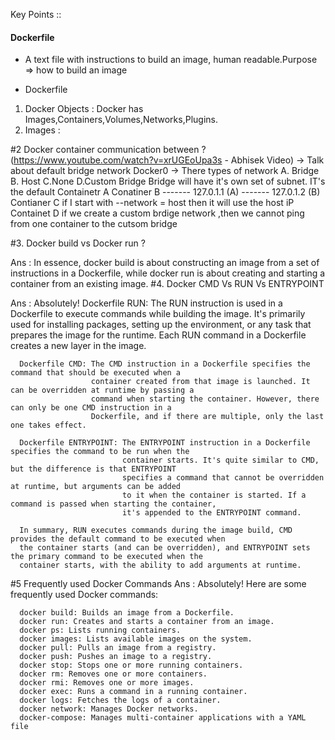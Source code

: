 Key Points ::

#### Dockerfile

- A text file with instructions to build an image, human readable.Purpose => how to build an image

- Dockerfile

1. Docker Objects : Docker has Images,Containers,Volumes,Networks,Plugins.
2. Images :

#2 Docker container communication between ? (https://www.youtube.com/watch?v=xrUGEoUpa3s - Abhisek Video)
-> Talk about default bridge network Docker0
-> There types of network
A. Bridge
B. Host
C.None
D.Custom Bridge
Bridge will have it's own set of subnet. IT's the default
Containetr A
Conatiner B
------- 127.0.1.1 (A)
------- 127.0.1.2 (B)
Contianer C if I start with --network = host then it will use the host iP
Containet D if we create a custom brdige network ,then we cannot ping from one container to the cutsom bridge

#3. Docker build vs Docker run ?

Ans : In essence, docker build is about constructing an image from a set of instructions in a Dockerfile,
while docker run is about creating and starting a container from an existing image.
#4. Docker CMD Vs RUN Vs ENTRYPOINT

Ans : Absolutely!
Dockerfile RUN: The RUN instruction is used in a Dockerfile to execute commands while building the image.
It's primarily used for installing packages, setting up the environment, or any task that prepares the image
for the runtime. Each RUN command in a Dockerfile creates a new layer in the image.

      Dockerfile CMD: The CMD instruction in a Dockerfile specifies the command that should be executed when a
                      container created from that image is launched. It can be overridden at runtime by passing a
                      command when starting the container. However, there can only be one CMD instruction in a
                      Dockerfile, and if there are multiple, only the last one takes effect.

      Dockerfile ENTRYPOINT: The ENTRYPOINT instruction in a Dockerfile specifies the command to be run when the
                             container starts. It's quite similar to CMD, but the difference is that ENTRYPOINT
                             specifies a command that cannot be overridden at runtime, but arguments can be added
                             to it when the container is started. If a command is passed when starting the container,
                             it's appended to the ENTRYPOINT command.

      In summary, RUN executes commands during the image build, CMD provides the default command to be executed when
      the container starts (and can be overridden), and ENTRYPOINT sets the primary command to be executed when the
      container starts, with the ability to add arguments at runtime.

#5 Frequently used Docker Commands
Ans : Absolutely! Here are some frequently used Docker commands:

      docker build: Builds an image from a Dockerfile.
      docker run: Creates and starts a container from an image.
      docker ps: Lists running containers.
      docker images: Lists available images on the system.
      docker pull: Pulls an image from a registry.
      docker push: Pushes an image to a registry.
      docker stop: Stops one or more running containers.
      docker rm: Removes one or more containers.
      docker rmi: Removes one or more images.
      docker exec: Runs a command in a running container.
      docker logs: Fetches the logs of a container.
      docker network: Manages Docker networks.
      docker-compose: Manages multi-container applications with a YAML file
